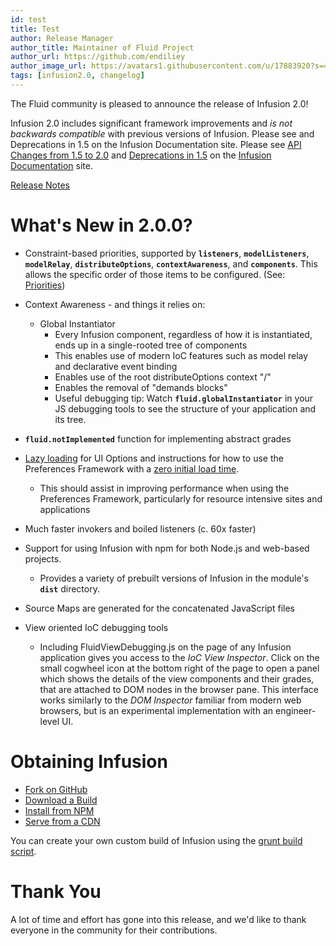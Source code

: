 ```yaml
---
id: test
title: Test
author: Release Manager
author_title: Maintainer of Fluid Project
author_url: https://github.com/endiliey
author_image_url: https://avatars1.githubusercontent.com/u/17883920?s=460&v=4
tags: [infusion2.0, changelog]
---
```


The Fluid community is pleased to announce the release of Infusion 2.0!

<!-- truncate -->

Infusion 2.0 includes significant framework improvements and _is not backwards compatible_ with previous versions of Infusion. Please see and Deprecations in 1.5 on the Infusion Documentation site. Please see [API Changes from 1.5 to 2.0](https://docs.fluidproject.org/infusion/development/APIChangesFrom1_5To2_0.html) and [Deprecations in 1.5](https://docs.fluidproject.org/infusion/development/DeprecationsIn1_5.html) on the [Infusion Documentation](https://github.com/fluid-project/infusion-docs) site.

[Release Notes](https://github.com/fluid-project/infusion/blob/infusion-2.0/ReleaseNotes.md)

# What's New in 2.0.0?

- Constraint-based priorities, supported by **`listeners`**, **`modelListeners`**, **`modelRelay`**, **`distributeOptions`**, **`contextAwareness`**, and **`components`**. This allows the specific order of those items to be configured. (See: [Priorities](https://docs.fluidproject.org/infusion/development/Priorities.html))

- Context Awareness - and things it relies on:
  - Global Instantiator
    - Every Infusion component, regardless of how it is instantiated, ends up in a single-rooted tree of components
    - This enables use of modern IoC features such as model relay and declarative event binding
    - Enables use of the root distributeOptions context "/"
    - Enables the removal of "demands blocks"
    - Useful debugging tip: Watch **`fluid.globalInstantiator`** in your JS debugging tools to see the structure of your application and its tree.
- **`fluid.notImplemented`** function for implementing abstract grades
- [Lazy loading](https://docs.fluidproject.org/infusion/development/UserInterfaceOptionsAPI.html#lazyload) for UI Options and instructions for how to use the Preferences Framework with a [zero initial load time](https://docs.fluidproject.org/infusion/development/tutorial-prefsFrameworkMinimalFootprint/MinimalFootprint.html).
  - This should assist in improving performance when using the Preferences Framework, particularly for resource intensive sites and applications
- Much faster invokers and boiled listeners (c. 60x faster)
- Support for using Infusion with npm for both Node.js and web-based projects.
  - Provides a variety of prebuilt versions of Infusion in the module's **`dist`** directory.
- Source Maps are generated for the concatenated JavaScript files
- View oriented IoC debugging tools
  - Including FluidViewDebugging.js on the page of any Infusion application gives you access to the _IoC View Inspector_. Click on the small cogwheel icon at the bottom right of the page to open a panel which shows the details of the view components and their grades, that are attached to DOM nodes in the browser pane. This interface works similarly to the _DOM Inspector_ familiar from modern web browsers, but is an experimental implementation with an engineer-level UI.

# Obtaining Infusion

- [Fork on GitHub](https://github.com/fluid-project/infusion)
- [Download a Build](https://github.com/fluid-project/infusion/releases)
- [Install from NPM](https://www.npmjs.com/package/infusion)
- [Serve from a CDN](https://cdnjs.com/libraries/infusion)

You can create your own custom build of Infusion using the [grunt build script](https://github.com/fluid-project/infusion/blob/infusion-2.0/README.md#how-do-i-create-an-infusion-package).

# Thank You

A lot of time and effort has gone into this release, and we'd like to thank everyone in the community for their contributions.
